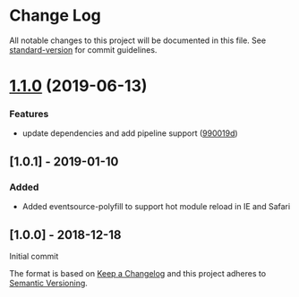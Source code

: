 # Change Log

All notable changes to this project will be documented in this file. See [standard-version](https://github.com/conventional-changelog/standard-version) for commit guidelines.

# [1.1.0](https://bitbucket.org/labor-digital/labor-dev-assetbuilding-dev-server/branches/compare/v1.1.0%0Dv1.0.1#diff) (2019-06-13)


### Features

* update dependencies and add pipeline support ([990019d](https://bitbucket.org/labor-digital/labor-dev-assetbuilding-dev-server/commits/990019d))



## [1.0.1] - 2019-01-10
### Added
- Added eventsource-polyfill to support hot module reload in IE and Safari

## [1.0.0] - 2018-12-18
Initial commit

The format is based on [Keep a Changelog](http://keepachangelog.com/en/1.0.0/)
and this project adheres to [Semantic Versioning](http://semver.org/spec/v2.0.0.html).
